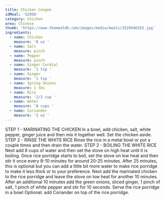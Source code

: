 ```yaml
---
title: Chicken Congee
idMeal: '52956'
category: Chicken
area: Chinese
thumb: 'https://www.themealdb.com/images/media/meals/1529446352.jpg'
ingredients:
  - name: Chicken
    measure: '8 oz '
  - name: Salt
    measure: pinch
  - name: Pepper
    measure: pinch
  - name: Ginger Cordial
    measure: '1 tsp '
  - name: Ginger
    measure: '1 tsp '
  - name: Spring Onions
    measure: 1 tbs
  - name: Rice
    measure: '1/2 cup '
  - name: Water
    measure: '8 cups '
  - name: Coriander
    measure: '2 oz '
---
```

STEP 1 - MARINATING THE CHICKEN
In a bowl, add chicken, salt, white pepper, ginger juice and then mix it together well.
Set the chicken aside.
STEP 2 - RINSE THE WHITE RICE
Rinse the rice in a metal bowl or pot a couple times and then drain the water.
STEP 2 - BOILING THE WHITE RICE
Next add 8 cups of water and then set the stove on high heat until it is boiling. Once rice porridge starts to boil, set the stove on low heat and then stir it once every 8-10 minutes for around 20-25 minutes.
After 25 minutes, this is optional but you can add a little bit more water to make rice porridge to make it less thick or to your preference.
Next add the marinated chicken to the rice porridge and leave the stove on low heat for another 10 minutes.
After an additional 10 minutes add the green onions, sliced ginger, 1 pinch of salt, 1 pinch of white pepper and stir for 10 seconds.
Serve the rice porridge in a bowl
Optional: add Coriander on top of the rice porridge.
